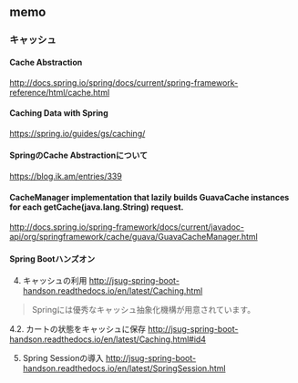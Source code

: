 ## memo

### キャッシュ

#### Cache Abstraction
http://docs.spring.io/spring/docs/current/spring-framework-reference/html/cache.html

#### Caching Data with Spring
https://spring.io/guides/gs/caching/

#### SpringのCache Abstractionについて
https://blog.ik.am/entries/339

#### CacheManager implementation that lazily builds GuavaCache instances for each getCache(java.lang.String) request.
http://docs.spring.io/spring-framework/docs/current/javadoc-api/org/springframework/cache/guava/GuavaCacheManager.html

#### Spring Bootハンズオン
4. キャッシュの利用 http://jsug-spring-boot-handson.readthedocs.io/en/latest/Caching.html
> Springには優秀なキャッシュ抽象化機構が用意されています。


4.2. カートの状態をキャッシュに保存 http://jsug-spring-boot-handson.readthedocs.io/en/latest/Caching.html#id4

5. Spring Sessionの導入 http://jsug-spring-boot-handson.readthedocs.io/en/latest/SpringSession.html

